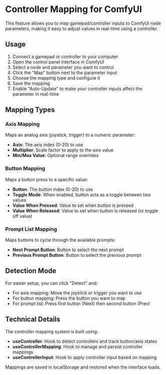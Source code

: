 # Controller Mapping for ComfyUI

This feature allows you to map gamepad/controller inputs to ComfyUI node parameters, making it easy to adjust values in real-time using a controller.

## Usage

1. Connect a gamepad or controller to your computer
2. Open the control panel interface in ComfyUI
3. Select a node and parameter you want to control
4. Click the "Map" button next to the parameter input
5. Choose the mapping type and configure it
6. Save the mapping
7. Enable "Auto-Update" to make your controller inputs affect the parameter in real-time

## Mapping Types

### Axis Mapping

Maps an analog axis (joystick, trigger) to a numeric parameter:

- **Axis**: The axis index (0-20) to use
- **Multiplier**: Scale factor to apply to the axis value
- **Min/Max Value**: Optional range overrides

### Button Mapping

Maps a button press to a specific value:

- **Button**: The button index (0-20) to use
- **Toggle Mode**: When enabled, button acts as a toggle between two values
- **Value When Pressed**: Value to set when button is pressed
- **Value When Released**: Value to set when button is released (or toggle off value)

### Prompt List Mapping

Maps buttons to cycle through the available prompts:

- **Next Prompt Button**: Button to select the next prompt
- **Previous Prompt Button**: Button to select the previous prompt

## Detection Mode

For easier setup, you can click "Detect" and:
- For axis mapping: Move the joystick or trigger you want to use
- For button mapping: Press the button you want to map
- For prompt list: Press first button (Next) then second button (Prev)

## Technical Details

The controller mapping system is built using:

- **useController**: Hook to detect controllers and track button/axis states
- **useControllerMapping**: Hook to manage and persist controller mappings
- **useControllerInput**: Hook to apply controller input based on mapping

Mappings are saved in localStorage and restored when the interface loads. 